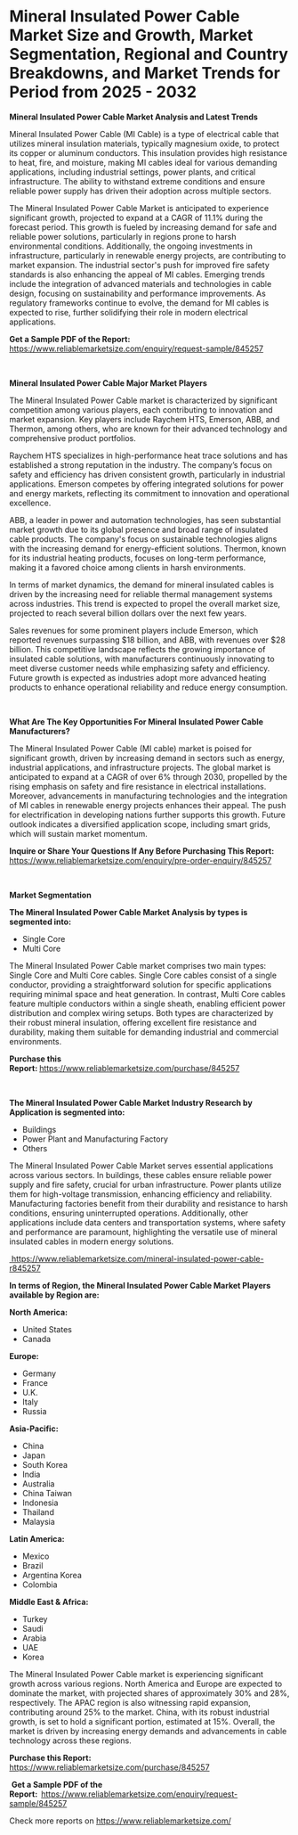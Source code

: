 <p><h1>Mineral Insulated Power Cable Market Size and Growth, Market Segmentation, Regional and Country Breakdowns, and Market Trends for Period from 2025 -  2032</h1></p><p><strong>Mineral Insulated Power Cable Market Analysis and Latest Trends</strong></p>
<p><p>Mineral Insulated Power Cable (MI Cable) is a type of electrical cable that utilizes mineral insulation materials, typically magnesium oxide, to protect its copper or aluminum conductors. This insulation provides high resistance to heat, fire, and moisture, making MI cables ideal for various demanding applications, including industrial settings, power plants, and critical infrastructure. The ability to withstand extreme conditions and ensure reliable power supply has driven their adoption across multiple sectors.</p><p>The Mineral Insulated Power Cable Market is anticipated to experience significant growth, projected to expand at a CAGR of 11.1% during the forecast period. This growth is fueled by increasing demand for safe and reliable power solutions, particularly in regions prone to harsh environmental conditions. Additionally, the ongoing investments in infrastructure, particularly in renewable energy projects, are contributing to market expansion. The industrial sector's push for improved fire safety standards is also enhancing the appeal of MI cables. Emerging trends include the integration of advanced materials and technologies in cable design, focusing on sustainability and performance improvements. As regulatory frameworks continue to evolve, the demand for MI cables is expected to rise, further solidifying their role in modern electrical applications.</p></p>
<p><strong>Get a Sample PDF of the Report:&nbsp;</strong> <a href="https://www.reliablemarketsize.com/enquiry/request-sample/845257?utm_campaign=2528&utm_medium=2&utm_source=Github&utm_content=ia&utm_term=08042025&utm_id=mineral-insulated-power-cable">https://www.reliablemarketsize.com/enquiry/request-sample/845257</a></p>
<p>&nbsp;</p>
<p><strong>Mineral Insulated Power Cable Major Market Players</strong></p>
<p><p>The Mineral Insulated Power Cable market is characterized by significant competition among various players, each contributing to innovation and market expansion. Key players include Raychem HTS, Emerson, ABB, and Thermon, among others, who are known for their advanced technology and comprehensive product portfolios.</p><p>Raychem HTS specializes in high-performance heat trace solutions and has established a strong reputation in the industry. The company’s focus on safety and efficiency has driven consistent growth, particularly in industrial applications. Emerson competes by offering integrated solutions for power and energy markets, reflecting its commitment to innovation and operational excellence.</p><p>ABB, a leader in power and automation technologies, has seen substantial market growth due to its global presence and broad range of insulated cable products. The company's focus on sustainable technologies aligns with the increasing demand for energy-efficient solutions. Thermon, known for its industrial heating products, focuses on long-term performance, making it a favored choice among clients in harsh environments.</p><p>In terms of market dynamics, the demand for mineral insulated cables is driven by the increasing need for reliable thermal management systems across industries. This trend is expected to propel the overall market size, projected to reach several billion dollars over the next few years.</p><p>Sales revenues for some prominent players include Emerson, which reported revenues surpassing $18 billion, and ABB, with revenues over $28 billion. This competitive landscape reflects the growing importance of insulated cable solutions, with manufacturers continuously innovating to meet diverse customer needs while emphasizing safety and efficiency. Future growth is expected as industries adopt more advanced heating products to enhance operational reliability and reduce energy consumption.</p></p>
<p>&nbsp;</p>
<p><strong>What Are The Key Opportunities For Mineral Insulated Power Cable Manufacturers?</strong></p>
<p><p>The Mineral Insulated Power Cable (MI cable) market is poised for significant growth, driven by increasing demand in sectors such as energy, industrial applications, and infrastructure projects. The global market is anticipated to expand at a CAGR of over 6% through 2030, propelled by the rising emphasis on safety and fire resistance in electrical installations. Moreover, advancements in manufacturing technologies and the integration of MI cables in renewable energy projects enhances their appeal. The push for electrification in developing nations further supports this growth. Future outlook indicates a diversified application scope, including smart grids, which will sustain market momentum.</p></p>
<p><strong>Inquire or Share Your Questions If Any Before Purchasing This Report:</strong> <a href="https://www.reliablemarketsize.com/enquiry/pre-order-enquiry/845257?utm_campaign=2528&utm_medium=2&utm_source=Github&utm_content=ia&utm_term=08042025&utm_id=mineral-insulated-power-cable">https://www.reliablemarketsize.com/enquiry/pre-order-enquiry/845257</a></p>
<p>&nbsp;</p>
<p><strong>Market Segmentation</strong></p>
<p><strong>The Mineral Insulated Power Cable Market Analysis by types is segmented into:</strong></p>
<p><ul><li>Single Core</li><li>Multi Core</li></ul></p>
<p><p>The Mineral Insulated Power Cable market comprises two main types: Single Core and Multi Core cables. Single Core cables consist of a single conductor, providing a straightforward solution for specific applications requiring minimal space and heat generation. In contrast, Multi Core cables feature multiple conductors within a single sheath, enabling efficient power distribution and complex wiring setups. Both types are characterized by their robust mineral insulation, offering excellent fire resistance and durability, making them suitable for demanding industrial and commercial environments.</p></p>
<p><strong>Purchase this Report:&nbsp;</strong><a href="https://www.reliablemarketsize.com/purchase/845257?utm_campaign=2528&utm_medium=2&utm_source=Github&utm_content=ia&utm_term=08042025&utm_id=mineral-insulated-power-cable">https://www.reliablemarketsize.com/purchase/845257</a></p>
<p>&nbsp;</p>
<p><strong>The Mineral Insulated Power Cable Market Industry Research by Application is segmented into:</strong></p>
<p><ul><li>Buildings</li><li>Power Plant and Manufacturing Factory</li><li>Others</li></ul></p>
<p><p>The Mineral Insulated Power Cable Market serves essential applications across various sectors. In buildings, these cables ensure reliable power supply and fire safety, crucial for urban infrastructure. Power plants utilize them for high-voltage transmission, enhancing efficiency and reliability. Manufacturing factories benefit from their durability and resistance to harsh conditions, ensuring uninterrupted operations. Additionally, other applications include data centers and transportation systems, where safety and performance are paramount, highlighting the versatile use of mineral insulated cables in modern energy solutions.</p></p>
<p><a href="https://www.reliablemarketsize.com/mineral-insulated-power-cable-r845257?utm_campaign=2528&utm_medium=2&utm_source=Github&utm_content=ia&utm_term=08042025&utm_id=mineral-insulated-power-cable">&nbsp;https://www.reliablemarketsize.com/mineral-insulated-power-cable-r845257</a></p>
<p><strong>In terms of Region, the Mineral Insulated Power Cable Market Players available by Region are:</strong></p>
<p>
    <p> <strong> North America: </strong>
        <ul>
            <li>United States</li>
            <li>Canada</li>
        </ul>
        </p> 
    <p> <strong> Europe: </strong>
        <ul>
            <li>Germany</li>
            <li>France</li>
            <li>U.K.</li>
            <li>Italy</li>
            <li>Russia</li>
        </ul>
        </p> 
    <p> <strong> Asia-Pacific: </strong>
        <ul>
            <li>China</li>
            <li>Japan</li>
            <li>South Korea</li>
            <li>India</li>
            <li>Australia</li>
            <li>China Taiwan</li>
            <li>Indonesia</li>
            <li>Thailand</li>
            <li>Malaysia</li>
        </ul>
        </p> 
    <p> <strong> Latin America: </strong>
        <ul>
            <li>Mexico</li>
            <li>Brazil</li>
            <li>Argentina Korea</li>
            <li>Colombia</li>
        </ul>
        </p> 
    <p> <strong> Middle East & Africa: </strong>
        <ul>
            <li>Turkey</li>
            <li>Saudi</li>
            <li>Arabia</li>
            <li>UAE</li>
            <li>Korea</li>
        </ul>
    </p>
    </p>
<p><p>The Mineral Insulated Power Cable market is experiencing significant growth across various regions. North America and Europe are expected to dominate the market, with projected shares of approximately 30% and 28%, respectively. The APAC region is also witnessing rapid expansion, contributing around 25% to the market. China, with its robust industrial growth, is set to hold a significant portion, estimated at 15%. Overall, the market is driven by increasing energy demands and advancements in cable technology across these regions.</p></p>
<p><strong>Purchase this Report: </strong><a href="https://www.reliablemarketsize.com/purchase/845257?utm_campaign=2528&utm_medium=2&utm_source=Github&utm_content=ia&utm_term=08042025&utm_id=mineral-insulated-power-cable">https://www.reliablemarketsize.com/purchase/845257</a></p>
<p>&nbsp;<strong>Get a Sample PDF of the Report:&nbsp;&nbsp;</strong><a href="https://www.reliablemarketsize.com/enquiry/request-sample/845257?utm_campaign=2528&utm_medium=2&utm_source=Github&utm_content=ia&utm_term=08042025&utm_id=mineral-insulated-power-cable">https://www.reliablemarketsize.com/enquiry/request-sample/845257</a></p>
<p><strong></strong></p>
<p>Check more reports on <a href="https://www.reliablemarketsize.com/?utm_campaign=2528&utm_medium=2&utm_source=Github&utm_content=ia&utm_term=08042025&utm_id=mineral-insulated-power-cable">https://www.reliablemarketsize.com/</a></p>